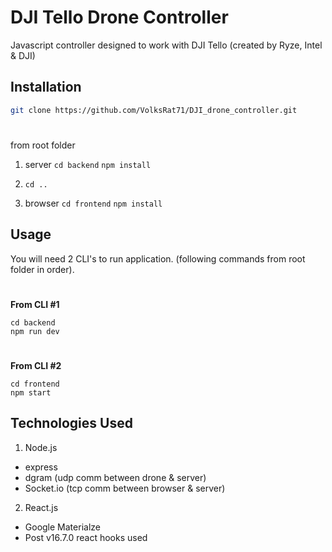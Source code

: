# DJI Tello Drone Controller

Javascript controller designed to work with DJI Tello (created by Ryze, Intel & DJI) 

## Installation


```bash
git clone https://github.com/VolksRat71/DJI_drone_controller.git
```
#
from root folder 

1. server
```cd backend```
```npm install```

2. ```cd ..```

3. browser 
```cd frontend``` ```npm install```

## Usage
You will need 2 CLI's to run application. (following commands from root folder in order).
#
**From CLI #1**
```
cd backend
npm run dev
```
#
**From CLI #2**
```
cd frontend
npm start
```

## Technologies Used
1. Node.js
- express
- dgram (udp comm between drone & server)
- Socket.io (tcp comm between browser & server)
2. React.js
- Google Materialze  
- Post v16.7.0 react hooks used

